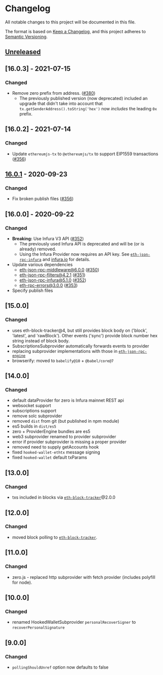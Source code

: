 # Changelog

All notable changes to this project will be documented in this file.

The format is based on [Keep a Changelog](https://keepachangelog.com/en/1.0.0/), and this project adheres to [Semantic Versioning](https://semver.org/spec/v2.0.0.html).

## [Unreleased]

## [16.0.3] - 2021-07-15

### Changed

- Remove zero prefix from address. ([#380](https://github.com/MetaMask/web3-provider-engine/pull/380))
  - The previously published version (now deprecated) included an upgrade that didn't take into account that `tx.getSenderAddress().toString('hex')` now _includes_ the leading `0x` prefix.

## [16.0.2] - 2021-07-14

### Changed

- Update `ethereumjs-tx` to `@ethereumjs/tx` to support EIP1559 transactions ([#356](https://github.com/MetaMask/web3-provider-engine/pull/377))

## [16.0.1] - 2020-09-23

### Changed

- Fix broken publish files ([#356](https://github.com/MetaMask/web3-provider-engine/pull/356))

## [16.0.0] - 2020-09-22

### Changed

- **Breaking:** Use Infura V3 API ([#352](https://github.com/MetaMask/web3-provider-engine/pull/352))
  - The previously used Infura API is deprecated and will be (or is already) removed.
  - Using the Infura Provider now requires an API key.
  See [`eth-json-rpc-infura`](https://npmjs.com/package/eth-json-rpc-infura) and [infura.io](https://infura.io) for details.
- Update various dependencies
  - eth-json-rpc-middleware@6.0.0 ([#350](https://github.com/MetaMask/web3-provider-engine/pull/350))
  - eth-json-rpc-filters@4.2.1 ([#351](https://github.com/MetaMask/web3-provider-engine/pull/351))
  - eth-json-rpc-infura@5.1.0 ([#352](https://github.com/MetaMask/web3-provider-engine/pull/352))
  - eth-rpc-errors@3.0.0 ([#353](https://github.com/MetaMask/web3-provider-engine/pull/353))
- Specify publish files

## [15.0.0]

### Changed

- uses eth-block-tracker@4, but still provides block body on ('block', 'latest', and 'rawBlock'). Other events ('sync') provide block number hex string instead of block body.
- SubscriptionsSubprovider automatically forwards events to provider
- replacing subprovider implementations with those in [`eth-json-rpc-engine`](https://github.com/MetaMask/eth-json-rpc-middleware)
- browserify: moved to `babelify@10` + `@babel/core@7`

## [14.0.0]

### Changed

- default dataProvider for zero is Infura mainnet REST api
- websocket support
- subscriptions support
- remove solc subprovider
- removed `dist` from git (but published in npm module)
- es5 builds in `dist/es5`
- zero + ProviderEngine bundles are es5
- web3 subprovider renamed to provider subprovider
- error if provider subprovider is missing a proper provider
- removed need to supply getAccounts hook
- fixed `hooked-wallet-ethtx` message signing
- fixed `hooked-wallet` default txParams

## [13.0.0]

### Changed

- txs included in blocks via [`eth-block-tracker`](https://github.com/kumavis/eth-block-tracker)@2.0.0

## [12.0.0]

### Changed

- moved block polling to [`eth-block-tracker`](https://github.com/kumavis/eth-block-tracker).

## [11.0.0]

### Changed

- zero.js - replaced http subprovider with fetch provider (includes polyfill for node).

## [10.0.0]

### Changed

- renamed HookedWalletSubprovider `personalRecoverSigner` to `recoverPersonalSignature`

## [9.0.0]

### Changed

- `pollingShouldUnref` option now defaults to false

[Unreleased]:https://github.com/MetaMask/web3-provider-engine/compare/v16.0.1...HEAD
[16.0.1]:https://github.com/MetaMask/web3-provider-engine/compare/v16.0.0...v16.0.1
